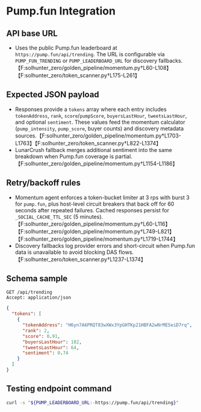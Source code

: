 # Pump.fun Integration

## API base URL
- Uses the public Pump.fun leaderboard at `https://pump.fun/api/trending`. The URL is configurable via `PUMP_FUN_TRENDING` or `PUMP_LEADERBOARD_URL` for discovery fallbacks.【F:solhunter_zero/golden_pipeline/momentum.py†L60-L108】【F:solhunter_zero/token_scanner.py†L175-L261】

## Expected JSON payload
- Responses provide a `tokens` array where each entry includes `tokenAddress`, `rank`, `score`/`pumpScore`, `buyersLastHour`, `tweetsLastHour`, and optional `sentiment`. These values feed the momentum calculator (`pump_intensity`, `pump_score`, buyer counts) and discovery metadata sources.【F:solhunter_zero/golden_pipeline/momentum.py†L1703-L1763】【F:solhunter_zero/token_scanner.py†L822-L1374】
- LunarCrush fallback merges additional sentiment into the same breakdown when Pump.fun coverage is partial.【F:solhunter_zero/golden_pipeline/momentum.py†L1154-L1186】

## Retry/backoff rules
- Momentum agent enforces a token-bucket limiter at 3 rps with burst 3 for `pump.fun`, plus host-level circuit breakers that back off for 60 seconds after repeated failures. Cached responses persist for `_SOCIAL_CACHE_TTL_SEC` (5 minutes).【F:solhunter_zero/golden_pipeline/momentum.py†L60-L116】【F:solhunter_zero/golden_pipeline/momentum.py†L749-L821】【F:solhunter_zero/golden_pipeline/momentum.py†L1719-L1744】
- Discovery fallbacks log provider errors and short-circuit when Pump.fun data is unavailable to avoid blocking DAS flows.【F:solhunter_zero/token_scanner.py†L1237-L1374】

## Schema sample
```http
GET /api/trending
Accept: application/json
```
```json
{
  "tokens": [
    {
      "tokenAddress": "H6yn7A6PRQT83wXWx3YpGHTKp21HBFA2wNrMESeiD7rq",
      "rank": 2,
      "score": 0.91,
      "buyersLastHour": 182,
      "tweetsLastHour": 64,
      "sentiment": 0.74
    }
  ]
}
```

## Testing endpoint command
```bash
curl -s "${PUMP_LEADERBOARD_URL:-https://pump.fun/api/trending}"
```
